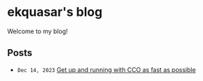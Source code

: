 # ekquasar's blog

Welcome to my blog!

## Posts
- `Dec 14, 2023` [Get up and running with CCO as fast as possible](https://github.com/ekquasar/blog/tree/main/blog-1#readme)